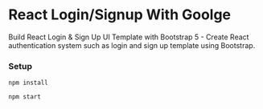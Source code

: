 # React Login/Signup With Goolge

Build React Login & Sign Up UI Template with Bootstrap 5 - Create React authentication system such as login and sign up template using Bootstrap.

### Setup
```
npm install

npm start
```
